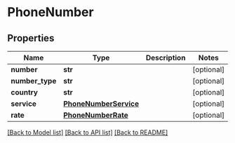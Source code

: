 # PhoneNumber

## Properties
Name | Type | Description | Notes
------------ | ------------- | ------------- | -------------
**number** | **str** |  | [optional] 
**number_type** | **str** |  | [optional] 
**country** | **str** |  | [optional] 
**service** | [**PhoneNumberService**](PhoneNumberService.md) |  | [optional] 
**rate** | [**PhoneNumberRate**](PhoneNumberRate.md) |  | [optional] 

[[Back to Model list]](../README.md#documentation-for-models) [[Back to API list]](../README.md#documentation-for-api-endpoints) [[Back to README]](../README.md)



